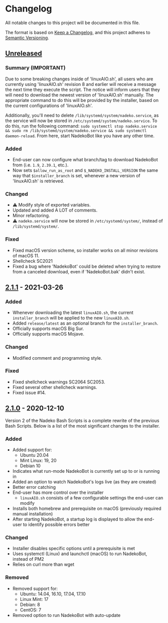 # Changelog

All notable changes to this project will be documented in this file.

The format is based on [Keep a Changelog](https://keepachangelog.com/en/1.0.0/), and this project adheres to [Semantic Versioning](https://semver.org/spec/v2.0.0.html).

## [Unreleased]

### Summary (IMPORTANT)

Due to some breaking changes inside of 'linuxAIO.sh', all users who are currently using 'linuxAIO.sh' revision 8 and earlier will receive a message the next time they execute the script. The notice will inform users that they will need to download the newest version of 'linuxAIO.sh' manually. The appropriate command to do this will be provided by the installer, based on the current configurations of 'linuxAIO.sh'.

Additionally, you'll need to delete `/lib/systemd/system/nadeko.service`, as the service will now be stored in `/etc/systemd/system/nadeko.service`. To do this, run the following command: `sudo systemctl stop nadeko.service && sudo rm /lib/systemd/system/nadeko.service && sudo systemctl daemon-reload`. From here, start NadekoBot like you have any other time.

### Added

- End-user can now configure what branch/tag to download NadekoBot from (i.e. `1.9`, `2.39.1`, etc.).
- Now sets `$allow_run_as_root` and `$_NADEKO_INSTALL_VERSION` the same way that `$installer_branch` is set, whenever a new version of 'linuxAIO.sh' is retrieved.

### Changed

- ⚠️ Modify style of exported variables.
- Updated and added A LOT of comments.
- Minor refactoring.
- ⚠️ `nadeko.service` will now be stored in `/etc/systemd/system/`, instead of `/lib/systemd/system/`.

### Fixed

- Fixed macOS version scheme, so installer works on all minor revisions of macOS 11.
- Shellcheck SC2021
- Fixed a bug where 'NadekoBot' could be deleted when trying to restore from a canceled download, even if 'NadekoBot.bak' didn't exist.

## [2.1.1] - 2021-03-26

### Added

- Whenever downloading the latest `linuxAIO.sh`, the current `installer_branch` will be applied to the new `linuxAIO.sh`.
- Added `release/latest` as an optional branch for the `installer_branch`.
- Officially supports macOS Big Sur.
- Officially supports macOS Mojave.

### Changed

- Modified comment and programming style.

### Fixed

- Fixed shellcheck warnings SC2064 SC2053.
- Fixed several other shellcheck warnings.
- Fixed issue #14.

## [2.1.0] - 2020-12-10

Version 2 of the Nadeko Bash Scripts is a complete rewrite of the previous Bash Scripts. Below is a list of the most significant changes to the installer.

### Added

- Added support for:
  - Ubuntu 20.04
  - Mint Linux: 19, 20
  - Debian 10
- Indicates what run-mode NadekoBot is currently set up to or is running in
- Added an option to watch NadekoBot's logs live (as they are created)
- Better error catching
- End-user has more control over the installer
  - `linuxAIO.sh` consists of a few configurable settings the end-user can modify
- Installs both homebrew and prerequisite on macOS (previously required manual installation)
- After starting NadekoBot, a startup log is displayed to allow the end-user to identify possible errors better

### Changed

- Installer disables specific options until a prerequisite is met
- Uses systemctl (Linux) and launchctl (macOS) to run NadekoBot, instead of PM2
- Relies on curl more than wget

### Removed

- Removed support for:
  - Ubuntu: 14.04, 16.10, 17.04, 17.10
  - Linux Mint: 17
  - Debian: 8
  - CentOS: 7
- Removed option to run NadekoBot with auto-update

[unreleased]: https://github.com/StrangeRanger/NadekoBot-BashScript/compare/v2.1.1...HEAD
[2.1.1]: https://github.com/StrangeRanger/NadekoBot-BashScript/releases/tag/v2.1.1
[2.1.0]: https://github.com/StrangeRanger/NadekoBot-BashScript/releases/tag/v2.1.0
